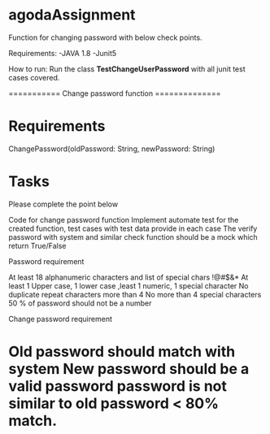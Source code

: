 # agodaAssignment

Function for changing password with below check points.

Requirements:
-JAVA 1.8
-Junit5


How to run:
Run the class **TestChangeUserPassword** with all junit test cases covered.



=========== Change password function ==============

# Requirements

ChangePassword(oldPassword: String, newPassword: String)

 

# Tasks

Please complete the point below

Code for change password function
Implement automate test for the created function, test cases with test data provide in each case
The verify password with system and similar check function should be a mock which return True/False
 

Password requirement

At least 18 alphanumeric characters and list of special chars !@#$&*
At least 1 Upper case, 1 lower case ,least 1 numeric, 1 special character
No duplicate repeat characters more than 4
No more than 4 special characters
50 % of password should not be a number
 

Change password requirement

Old password should match with system
New password should be a valid password
password is not similar to old password < 80% match.
=====================================================
